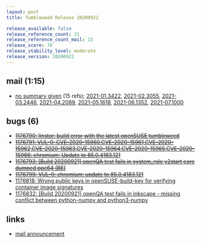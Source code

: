 ```yaml
---
layout: post
title: Tumbleweed Release 20200922

release_available: false
release_reference_count: 21
release_reference_count_mail: 15
release_score: 78
release_stability_level: moderate
release_version: 20200922
---
```


## mail (1:15)

- [no summary given](https://lists.opensuse.org/opensuse-factory/2020-09/msg00220.html) (15 refs); [2021-01.3422](https://lists.opensuse.org/archives/list/factory@lists.opensuse.org/thread/CTBAJO6KABE2JD6ZJZH4HDOLMH5TSJKX), [2021-02.3055](https://lists.opensuse.org/archives/list/factory@lists.opensuse.org/thread/CTBAJO6KABE2JD6ZJZH4HDOLMH5TSJKX), [2021-03.2446](https://lists.opensuse.org/archives/list/factory@lists.opensuse.org/thread/CTBAJO6KABE2JD6ZJZH4HDOLMH5TSJKX), [2021-04.2089](https://lists.opensuse.org/archives/list/factory@lists.opensuse.org/thread/CTBAJO6KABE2JD6ZJZH4HDOLMH5TSJKX), [2021-05.1618](https://lists.opensuse.org/archives/list/factory@lists.opensuse.org/thread/CTBAJO6KABE2JD6ZJZH4HDOLMH5TSJKX), [2021-06.1352](https://lists.opensuse.org/archives/list/factory@lists.opensuse.org/thread/CTBAJO6KABE2JD6ZJZH4HDOLMH5TSJKX), [2021-07.1000](https://lists.opensuse.org/archives/list/factory@lists.opensuse.org/thread/CTBAJO6KABE2JD6ZJZH4HDOLMH5TSJKX)

## bugs (6)

<!--more-->

- ~~[1176790: linstor: build error with the latest openSUSE tumbleweed](https://bugzilla.opensuse.org/show_bug.cgi?id=1176790)~~
- ~~[1176791: VUL-0: CVE-2020-15960,CVE-2020-15961,CVE-2020-15962,CVE-2020-15963,CVE-2020-15964,CVE-2020-15965,CVE-2020-15966: chromium: Update to 85.0.4183.121](https://bugzilla.opensuse.org/show_bug.cgi?id=1176791)~~
- ~~[1176793: \[Build 20200921\] openQA test fails in system_role y2start core dumped ppc64 (BE)](https://bugzilla.opensuse.org/show_bug.cgi?id=1176793)~~
- ~~[1176799: VUL-0: chromium: update to 85.0.4183.121](https://bugzilla.opensuse.org/show_bug.cgi?id=1176799)~~
- [1176818: Wrong public keys in openSUSE-build-key for verifying container image signatures](https://bugzilla.opensuse.org/show_bug.cgi?id=1176818)
- [1176832: \[Build 20200921\] openQA test fails in inkscape - missing conflict between python-numpy and python3-numpy](https://bugzilla.opensuse.org/show_bug.cgi?id=1176832)



## links

- [mail announcement](https://lists.opensuse.org/archives/list/factory@lists.opensuse.org/thread/CTBAJO6KABE2JD6ZJZH4HDOLMH5TSJKX)

